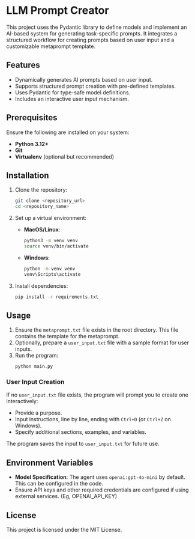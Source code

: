 # LLM Prompt Creator

This project uses the Pydantic library to define models and implement an AI-based system for generating task-specific prompts. It integrates a structured workflow for creating prompts based on user input and a customizable metaprompt template.

## Features

- Dynamically generates AI prompts based on user input.
- Supports structured prompt creation with pre-defined templates.
- Uses Pydantic for type-safe model definitions.
- Includes an interactive user input mechanism.

## Prerequisites

Ensure the following are installed on your system:

- **Python 3.12+**
- **Git**
- **Virtualenv** (optional but recommended)

## Installation

1. Clone the repository:
   ```bash
   git clone <repository_url>
   cd <repository_name>
   ```

2. Set up a virtual environment:
   - **MacOS/Linux**:
     ```bash
     python3 -m venv venv
     source venv/bin/activate
     ```
   - **Windows**:
     ```bash
     python -m venv venv
     venv\Scripts\activate
     ```

3. Install dependencies:
   ```bash
   pip install -r requirements.txt
   ```

## Usage

1. Ensure the `metaprompt.txt` file exists in the root directory. This file contains the template for the metaprompt.
2. Optionally, prepare a `user_input.txt` file with a sample format for user inputs.
3. Run the program:
   ```bash
   python main.py
   ```

### User Input Creation

If no `user_input.txt` file exists, the program will prompt you to create one interactively:
- Provide a purpose.
- Input instructions, line by line, ending with `Ctrl+D` (or `Ctrl+Z` on Windows).
- Specify additional sections, examples, and variables.

The program saves the input to `user_input.txt` for future use.

## Environment Variables

- **Model Specification**: The agent uses `openai:gpt-4o-mini` by default. This can be configured in the code.
- Ensure API keys and other required credentials are configured if using external services. (Eg, OPENAI_API_KEY)

## License

This project is licensed under the MIT License.
